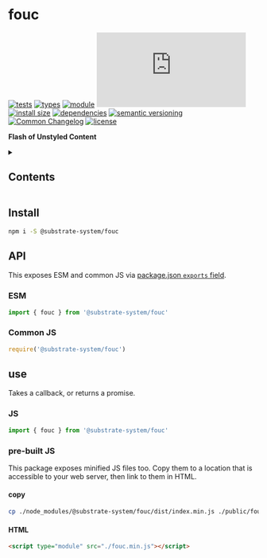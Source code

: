 # fouc
[![tests](https://img.shields.io/github/actions/workflow/status/substrate-system/fouc/nodejs.yml?style=flat-square)](https://github.com/substrate-system/fouc/actions/workflows/nodejs.yml)
[![types](https://img.shields.io/npm/types/@substrate-system/fouc?style=flat-square)](README.md)
[![module](https://img.shields.io/badge/module-ESM%2FCJS-blue?style=flat-square)](README.md)
[![GZip size](https://img.badgesize.io/https%3A%2F%2Fesm.sh%2F%40substrate-system%2Ffouc%2Fes2022%2Ffouc.mjs?compression=gzip&style=flat-square)](https://esm.sh/@substrate-system/fouc/es2022/fouc.mjs)
[![install size](https://flat.badgen.net/packagephobia/install/@substrate-system/fouc)](https://packagephobia.com/result?p=@substrate-system/fouc)
[![dependencies](https://img.shields.io/badge/dependencies-zero-brightgreen.svg?style=flat-square)](package.json)
[![semantic versioning](https://img.shields.io/badge/semver-2.0.0-blue?logo=semver&style=flat-square)](https://semver.org/)
[![Common Changelog](https://nichoth.github.io/badge/common-changelog.svg)](./CHANGELOG.md)
[![license](https://img.shields.io/badge/license-Big_Time-blue?style=flat-square)](LICENSE)


__Flash of Unstyled Content__

<details><summary><h2>Contents</h2></summary>
<!-- toc -->
</details>

## Install

```sh
npm i -S @substrate-system/fouc
```

## API

This exposes ESM and common JS via [package.json `exports` field](https://nodejs.org/api/packages.html#exports).

### ESM
```js
import { fouc } from '@substrate-system/fouc'
```

### Common JS
```js
require('@substrate-system/fouc')
```

## use

Takes a callback, or returns a promise.

### JS
```js
import { fouc } from '@substrate-system/fouc'
```

### pre-built JS
This package exposes minified JS files too. Copy them to a location that is
accessible to your web server, then link to them in HTML.

#### copy
```sh
cp ./node_modules/@substrate-system/fouc/dist/index.min.js ./public/fouc.min.js
```

#### HTML
```html
<script type="module" src="./fouc.min.js"></script>
```
